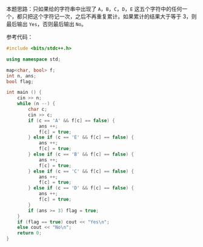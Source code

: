 本题思路：只如果给的字符串中出现了 $\texttt{A}$，$\texttt{B}$，$\texttt{C}$，$\texttt{D}$，$\texttt{E}$ 这五个字符中的任何一个，都只把这个字符记一次，之后不再重复累计。如果累计的结果大于等于 $3$，则最后输出 `Yes`，否则最后输出 `No`。

参考代码：

```cpp
#include <bits/stdc++.h>

using namespace std;

map<char, bool> f;
int n, ans;
bool flag;

int main () {
    cin >> n;
    while (n --) {
        char c;
        cin >> c;
        if (c == 'A' && f[c] == false) {
            ans ++;
            f[c] = true;
        } else if (c == 'E' && f[c] == false) {
            ans ++;
            f[c] = true;
        } else if (c == 'B' && f[c] == false) {
            ans ++;
            f[c] = true;
        } else if (c == 'C' && f[c] == false) {
            ans ++;
            f[c] = true;
        } else if (c == 'D' && f[c] == false) {
            ans ++;
            f[c] = true;
        }
        if (ans >= 3) flag = true;
    }
    if (flag == true) cout << "Yes\n";
    else cout << "No\n";
    return 0;
}
```
